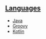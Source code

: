 
## [Languages](languages/index.md)

- [Java](languages/java.md)
- [Groovy](languages/groovy.md)
- [Kotlin](languages/kotlin.md)
